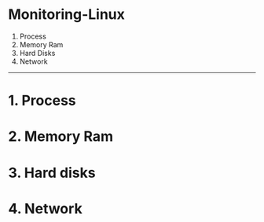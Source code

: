 # Monitoring-Linux

1. Process
2. Memory Ram
3. Hard Disks
4. Network
---

# 1. Process
# 2. Memory Ram
# 3. Hard disks
# 4. Network
